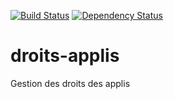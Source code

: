 [![Build Status](https://travis-ci.org/DSI-Ville-Noumea/droits-applis.svg?branch=master)](https://travis-ci.org/DSI-Ville-Noumea/droits-applis)
[![Dependency Status](https://www.versioneye.com/user/projects/57ac1906fc256900403eab0b/badge.svg?style=flat-square)](https://www.versioneye.com/user/projects/57ac1906fc256900403eab0b)

# droits-applis

Gestion des droits des applis 
